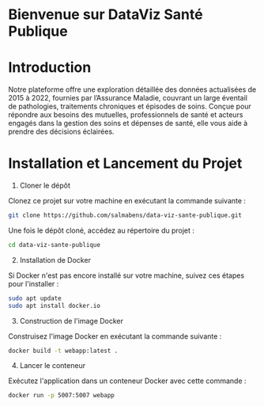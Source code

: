 # Bienvenue sur DataViz Santé Publique 

# Introduction

Notre plateforme offre une exploration détaillée des données actualisées de 2015 à 2022, fournies par l’Assurance Maladie, couvrant un large éventail de pathologies, traitements chroniques et épisodes de soins. Conçue pour répondre aux besoins des mutuelles, professionnels de santé et acteurs engagés dans la gestion des soins et dépenses de santé, elle vous aide à prendre des décisions éclairées.


# Installation et Lancement du Projet
1. Cloner le dépôt

Clonez ce projet sur votre machine en exécutant la commande suivante :
   ```bash
   git clone https://github.com/salmabens/data-viz-sante-publique.git
   ```

Une fois le dépôt cloné, accédez au répertoire du projet :
   ```bash
   cd data-viz-sante-publique
   ```
2. Installation de Docker
   
Si Docker n'est pas encore installé sur votre machine, suivez ces étapes pour l'installer :
   ```bash
   sudo apt update
   sudo apt install docker.io
   ```
3. Construction de l'image Docker
   
Construisez l'image Docker en exécutant la commande suivante :
   ```bash
   docker build -t webapp:latest .
   ```
4. Lancer le conteneur

Exécutez l'application dans un conteneur Docker avec cette commande :
   ```bash
   docker run -p 5007:5007 webapp
   ```
